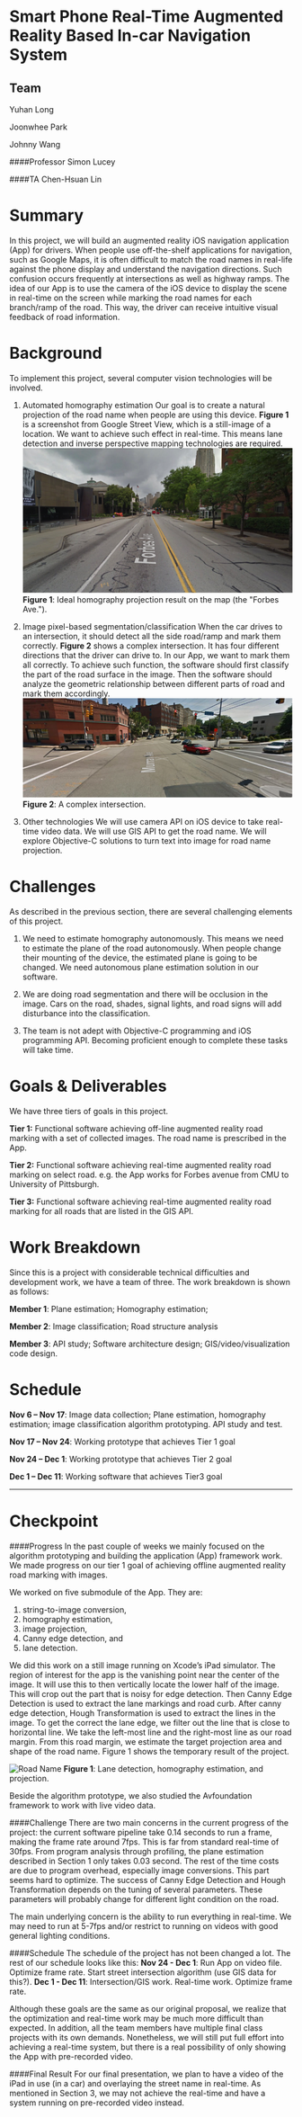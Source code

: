 
Smart Phone Real-Time Augmented Reality Based In-car Navigation System
======================================================================

Team
-------
Yuhan Long

Joonwhee Park

Johnny Wang

####Professor
Simon Lucey

####TA
Chen-Hsuan Lin

Summary
=========

In this project, we will build an augmented reality iOS navigation application (App) for drivers. When people use off-the-shelf applications for navigation, such as Google Maps, it is often difficult to match the road names in real-life against the phone display and understand the navigation directions. Such confusion occurs frequently at intersections as well as highway ramps. The idea of our App is to use the camera of the iOS device to display the scene in real-time on the screen while marking the road names for each branch/ramp of the road. This way, the driver can receive intuitive visual feedback of road information.

Background
===========
To implement this project, several computer vision technologies will be involved.

1.  Automated homography estimation
Our goal is to create a natural projection of the road name when people are using this device. **Figure 1** is a screenshot from Google Street View, which is a still-image of a location. We want to achieve such effect in real-time. This means lane detection and inverse perspective mapping technologies are required.
![Street View](/images/street_view.png)
**Figure 1**: Ideal homography projection result on the map (the "Forbes Ave.").


2.   Image pixel-based segmentation/classification
When the car drives to an intersection, it should detect all the side road/ramp and mark them correctly. **Figure 2** shows a complex intersection. It has four different directions that the driver can drive to. In our App, we want to mark them all correctly. To achieve such function, the software should first classify the part of the road surface in the image. Then the software should analyze the geometric relationship between different parts of road and mark them accordingly.
![Complex Intersection](/images/complex_intersection.png)
**Figure 2**: A complex intersection.


3.  Other technologies
We will use camera API on iOS device to take real-time video data. We will use GIS API to get the road name. We will explore Objective-C solutions to turn text into image for road name projection.

Challenges
==========
As described in the previous section, there are several challenging elements of this project. 

1.  We need to estimate homography autonomously. This means we need to estimate the plane of the road autonomously. When people change their mounting of the device, the estimated plane is going to be changed. We need autonomous plane estimation solution in our software. 

2.  We are doing road segmentation and there will be occlusion in the image. Cars on the road, shades, signal lights, and road signs will add disturbance into the classification.

3.  The team is not adept with Objective-C programming and iOS programming API. Becoming proficient enough to complete these tasks will take time.

Goals & Deliverables
====================
We have three tiers of goals in this project.

   **Tier 1:** Functional software achieving off-line augmented reality road marking with a set of collected images. The road name is prescribed in the App. 

   **Tier 2:** Functional software achieving real-time augmented reality road marking on select road. e.g. the App works for Forbes avenue from CMU to University of Pittsburgh.

   **Tier 3:** Functional software achieving real-time augmented reality road marking for all roads that are listed in the GIS API.

Work Breakdown
==============
Since this is a project with considerable technical difficulties and development work, we have a team of three. The work breakdown is shown as follows:

**Member 1**: Plane estimation; Homography estimation;

**Member 2**: Image classification; Road structure analysis

**Member 3**: API study; Software architecture design; GIS/video/visualization code design. 

Schedule
========
**Nov 6 – Nov 17**: Image data collection; Plane estimation, homography estimation; image classification algorithm prototyping. API study and test.

**Nov 17 – Nov 24**: Working prototype that achieves Tier 1 goal 

**Nov 24 – Dec 1**: Working prototype that achieves Tier 2 goal 

**Dec 1 – Dec 11**:  Working software that achieves Tier3 goal

----------------------------------------------------------------------------------------

Checkpoint
==========

####Progress
In the past couple of weeks we mainly focused on the algorithm prototyping and building the application (App) framework work. We made progress on our tier 1 goal of achieving offline augmented reality road marking with images.

We worked on five submodule of the App. They are: 
1. string-to-image conversion, 
2. homography estimation, 
3. image projection, 
4. Canny edge detection, and 
5. lane detection. 

We did this work on a still image running on Xcode’s iPad simulator. The region of interest for the app is the vanishing point near the center of the image. It will use this to then vertically locate the lower half of the image. This will crop out the part that is noisy for edge detection. Then Canny Edge Detection is used to extract the lane markings and road curb. After canny edge detection, Hough Transformation is used to extract the lines in the image. 
To get the correct the lane edge, we filter out the line that is close to horizontal line. We take the left-most line and the right-most line as our road margin. From this road margin, we estimate the target projection area and shape of the road name. Figure 1 shows the temporary result of the project. 

 ![Road Name](/images/road_name.png)
**Figure 1**: Lane detection, homography estimation, and projection.

Beside the algorithm prototype, we also studied the Avfoundation framework to work with live video data.  

####Challenge
There are two main concerns in the current progress of the project:
the current software pipeline take 0.14 seconds to run a frame, making the frame rate around 7fps. This is far from standard real-time of 30fps. From program analysis through profiling, the plane estimation described in Section 1 only takes 0.03 second. The rest of the time costs are due to program overhead, especially image conversions. This part seems hard to optimize.
The success of Canny Edge Detection and Hough Transformation depends on the tuning of several parameters. These parameters will probably change for different light condition on the road. 

The main underlying concern is the ability to run everything in real-time. We may need to run at 5-7fps and/or restrict to running on videos with good general lighting conditions.

####Schedule
The schedule of the project has not been changed a lot. The rest of our schedule looks like this:
**Nov 24 - Dec 1**: Run App on video file. Optimize frame rate. Start street intersection algorithm (use GIS data for this?).
**Dec 1 - Dec 11**: Intersection/GIS work. Real-time work. Optimize frame rate.

Although these goals are the same as our original proposal, we realize that the optimization and real-time work may be much more difficult than expected. In addition, all the team members have multiple final class projects with its own demands. Nonetheless, we will still put full effort into achieving a real-time system, but there is a real possibility of only showing the App with pre-recorded video.

####Final Result
For our final presentation, we plan to have a video of the iPad in use (in a car) and overlaying the street name in real-time. As mentioned in Section 3, we may not achieve the real-time and have a system running on pre-recorded video instead.
